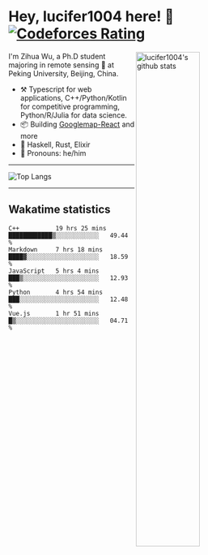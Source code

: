# Hey, lucifer1004 here! :wave: [![Codeforces Rating](https://cfrating.ihcr.top/?user=lucifer1004&style=flat-square)](https://codeforces.com/profile/lucifer1004)

<img width="50%" align="right" alt="lucifer1004's github stats" src="https://github-readme-stats.vercel.app/api?username=lucifer1004&show_icons=true">

I'm Zihua Wu, a Ph.D student majoring in remote sensing :satellite: at Peking University, Beijing, China.

- :hammer_and_pick: Typescript for web applications, C++/Python/Kotlin for competitive programming, Python/R/Julia for data science.
- :package: Building [Googlemap-React](https://github.com/googlemap-react/googlemap-react) and more
- :seedling: Haskell, Rust, Elixir
- :man: Pronouns: he/him

---

![Top Langs](https://github-readme-stats.vercel.app/api/top-langs/?username=lucifer1004&layout=compact)

---

## Wakatime statistics

<!--START_SECTION:waka-->
```text
C++          19 hrs 25 mins  ████████████▒░░░░░░░░░░░░   49.44 % 
Markdown     7 hrs 18 mins   ████▓░░░░░░░░░░░░░░░░░░░░   18.59 % 
JavaScript   5 hrs 4 mins    ███▒░░░░░░░░░░░░░░░░░░░░░   12.93 % 
Python       4 hrs 54 mins   ███░░░░░░░░░░░░░░░░░░░░░░   12.48 % 
Vue.js       1 hr 51 mins    █▒░░░░░░░░░░░░░░░░░░░░░░░   04.71 % 
```
<!--END_SECTION:waka-->
